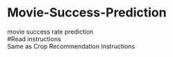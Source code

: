 # Movie-Success-Prediction
movie success rate prediction <br>
#Read instructions<br>
Same as Crop Recommendation Instructions
